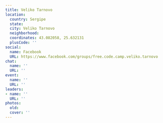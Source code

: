 ```yaml
---
title: Veliko Tarnovo
location:
  country: Sergipe
  state: 
  city: Veliko Tarnovo
  neighborhood: 
  coordinates: 43.082058, 25.632131
  plusCode: ''
social:
  name: Facebook
  URL: https://www.facebook.com/groups/free.code.camp.veliko.tarnovo
chat:
  name: ''
  URL: ''
event:
  name: ''
  URL: ''
leaders:
- name: ''
  URL: ''
photos:
  old: 
  cover: ''
---
```

